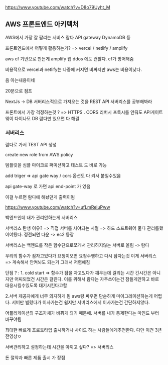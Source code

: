 https://www.youtube.com/watch?v=D8o79Uyht_M

## AWS 프론트엔드 아키텍처

AWS에서 가장 잘 팔리는 서비스 람다 API gateway DynamoDB 등

프론트엔드에서 어떻게 활용하는가? => vercel / netlify / amplify

aws cf 기반으로 만든게 amplify 웹 ddos 에도 괜찮다. cf가 방어해줌

비용적으로 vercel과 netlify는 나중에 커지면 비싸지만 aws는 비용이낮다.

음 아는내용이네

20분으로 점프

NextJs -> DB 서버리스적으로 가져오는 것을 REST API 서버리스를 공부해봐라

프론트에서 가장 걱정하는것 ? => HTTPS . CORS 리버시 프록시를 안둬도 API게이트웨이 다이나모 DB 람다만 있으면 다 해결

### 서버리스

람다로 가서 TEST API 생성

create new role
from AWS policy

템플릿을 심플 마이크로 퍼미션하고 테스트 도 바로 가능

add triger => api gate way / cors 옵션도 다 켜서 붙일수있음

api gate-way 로 가면 api end-point 가 있음

이걸 누르면 람다에 해놨던게 출력이됨

https://www.youtube.com/watch?v=ufLmReluPww

백엔드인데 내가 관리안하는게 서버리스

서버리스 탄생 이유? => 직접 서버를 사야되는 시절 => 하드 소프트웨어 둘다 관리를했어야됬다. 정전되면 다운 -> ec2 등장

서버리스는 백엔드를 작은 함수단으로쪼개서 관리하지않는 서버로 올림 -> 람다

우리의 함수가 잠자고있다가 요청이오면 요청수행하고 다시 잠자는것 이게 서버리스 => 계속해서 안켜놔도 되는거 그래서 저렴해짐

단점 ? : 1. cold start => 함수가 잠을 자고있다가 꺠우는데 걸리는 시간 긴시간은 아니지만 어찌되었건 시간은 걸린다. 이를 위해서 람다는 자주쓰이는건 잠들게안하고 바로 대응시킬수있도록 대기시킨다고함

2.서버 제공자에게 너무 의지하게 됨 aws랑 싸우면 단순하게 마이그레이션하는게 어렵다.
서버만 빌렸다가 이사가는건 쉽지만 서버리스에서 이사가는건 간단하지않다.

어플리케이션의 구조자체가 바뀌게 되기 때문에. 서버를 내가 통제한다는 마인드 부터 바꾸야됨

최대한 빠르게 프로토타입 출시하거나 사이드 하는 사람들에게추천한다. 다만 이건 3년전영상ㅇ

서버관리하고 설정하는데 시간을 아끼고 싶다? => 서버리스

돈 절약과 빠른 제품 출시 가 장점
